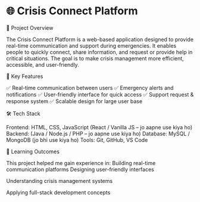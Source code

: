 # 🌐 Crisis Connect Platform

📌 Project Overview

The Crisis Connect Platform is a web-based application designed to provide real-time communication and support during emergencies. It enables people to quickly connect, share information, and request or provide help in critical situations. The goal is to make crisis management more efficient, accessible, and user-friendly.

🌟 Key Features

✅ Real-time communication between users
✅ Emergency alerts and notifications
✅ User-friendly interface for quick access
✅ Support request & response system
✅ Scalable design for large user base

🛠️ Tech Stack

Frontend: HTML, CSS, JavaScript (React / Vanilla JS – jo aapne use kiya ho)
Backend: (Java / Node.js / PHP – jo aapne use kiya ho)
Database: MySQL / MongoDB (jo bhi use kiya ho)
Tools: Git, GitHub, VS Code

📖 Learning Outcomes

This project helped me gain experience in:
Building real-time communication platforms
Designing user-friendly interfaces

Understanding crisis management systems

Applying full-stack development concepts

